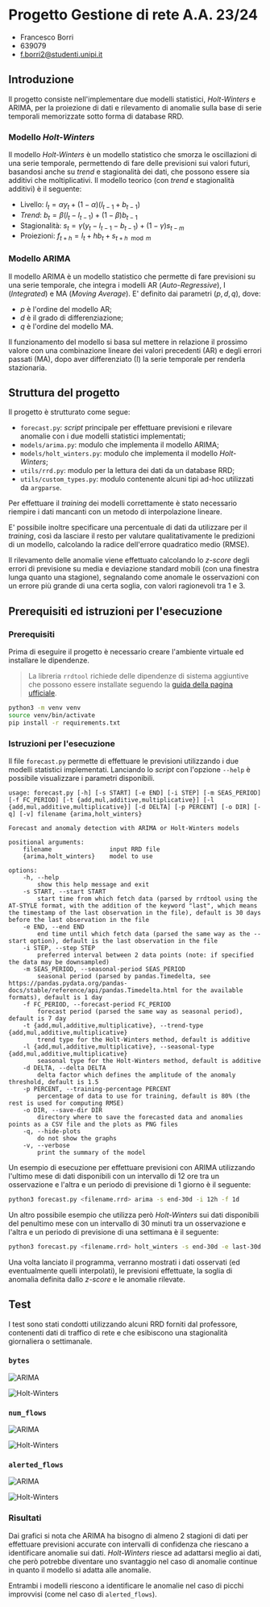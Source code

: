# Progetto Gestione di rete A.A. 23/24

- Francesco Borri
- 639079
- f.borri2@studenti.unipi.it

## Introduzione

Il progetto consiste nell'implementare due modelli statistici, *Holt-Winters* e ARIMA, per la proiezione di dati e rilevamento di anomalie sulla base di serie temporali memorizzate sotto forma di database RRD.

### Modello *Holt-Winters*

Il modello *Holt-Winters* è un modello statistico che smorza le oscillazioni di una serie temporale, permettendo di fare delle previsioni sui valori futuri, basandosi anche su *trend* e stagionalità dei dati, che possono essere sia additivi che moltiplicativi. Il modello teorico (con *trend* e stagionalità additivi) è il seguente: 

- Livello: $l_t = \alpha y_t + (1 - \alpha)(l_{t-1} + b_{t-1})$
- *Trend*: $b_t = \beta(l_t - l_{t-1}) + (1 - \beta)b_{t-1}$
- Stagionalità: $s_t = \gamma(y_t - l_{t-1} - b_{t-1}) + (1 - \gamma)s_{t-m}$
- Proiezioni: $f_{t+h} = l_t + hb_t + s_{t+h\mod m}$

### Modello ARIMA

Il modello ARIMA è un modello statistico che permette di fare previsioni su una serie temporale, che integra i modelli AR (*Auto-Regressive*), I (*Integrated*) e MA (*Moving Average*). E' definito dai parametri $(p,d,q)$, dove:

- $p$ è l'ordine del modello AR;
- $d$ è il grado di differenziazione;
- $q$ è l'ordine del modello MA.

Il funzionamento del modello si basa sul mettere in relazione il prossimo valore con una combinazione lineare dei valori precedenti (AR) e degli errori passati (MA), dopo aver differenziato (I) la serie temporale per renderla stazionaria.

## Struttura del progetto

Il progetto è strutturato come segue:

- `forecast.py`: *script* principale per effettuare previsioni e rilevare anomalie con i due modelli statistici implementati;
- `models/arima.py`: modulo che implementa il modello ARIMA;
- `models/holt_winters.py`: modulo che implementa il modello *Holt-Winters*;
- `utils/rrd.py`: modulo per la lettura dei dati da un database RRD;
- `utils/custom_types.py`: modulo contenente alcuni tipi ad-hoc utilizzati da `argparse`.

Per effettuare il *training* dei modelli correttamente è stato necessario riempire i dati mancanti con un metodo di interpolazione lineare.

E' possibile inoltre specificare una percentuale di dati da utilizzare per il *training*, così da lasciare il resto per valutare qualitativamente le predizioni di un modello, calcolando la radice dell'errore quadratico medio (RMSE).

Il rilevamento delle anomalie viene effettuato calcolando lo *z-score* degli errori di previsione su media e deviazione standard mobili (con una finestra lunga quanto una stagione), segnalando come anomale le osservazioni con un errore più grande di una certa soglia, con valori ragionevoli tra 1 e 3.

## Prerequisiti ed istruzioni per l'esecuzione

### Prerequisiti

Prima di eseguire il progetto è necessario creare l'ambiente virtuale ed installare le dipendenze.

> La libreria `rrdtool` richiede delle dipendenze di sistema aggiuntive che possono essere installate seguendo la [guida della pagina ufficiale](https://pythonhosted.org/rrdtool/install.html).

```bash
python3 -m venv venv
source venv/bin/activate
pip install -r requirements.txt
```

### Istruzioni per l'esecuzione

Il file `forecast.py` permette di effettuare le previsioni utilizzando i due modelli statistici implementati. Lanciando lo *script* con l'opzione `--help` è possibile visualizzare i parametri disponibili.

```
usage: forecast.py [-h] [-s START] [-e END] [-i STEP] [-m SEAS_PERIOD] [-f FC_PERIOD] [-t {add,mul,additive,multiplicative}] [-l {add,mul,additive,multiplicative}] [-d DELTA] [-p PERCENT] [-o DIR] [-q] [-v] filename {arima,holt_winters}

Forecast and anomaly detection with ARIMA or Holt-Winters models

positional arguments:
    filename                input RRD file
    {arima,holt_winters}    model to use

options:
    -h, --help
        show this help message and exit
    -s START, --start START
        start time from which fetch data (parsed by rrdtool using the AT-STYLE format, with the addition of the keyword "last", which means the timestamp of the last observation in the file), default is 30 days before the last observation in the file
    -e END, --end END
        end time until which fetch data (parsed the same way as the --start option), default is the last observation in the file
    -i STEP, --step STEP
        preferred interval between 2 data points (note: if specified the data may be downsampled)
    -m SEAS_PERIOD, --seasonal-period SEAS_PERIOD
        seasonal period (parsed by pandas.Timedelta, see https://pandas.pydata.org/pandas-docs/stable/reference/api/pandas.Timedelta.html for the available formats), default is 1 day
    -f FC_PERIOD, --forecast-period FC_PERIOD
        forecast period (parsed the same way as seasonal period), default is 7 day
    -t {add,mul,additive,multiplicative}, --trend-type {add,mul,additive,multiplicative}
        trend type for the Holt-Winters method, default is additive
    -l {add,mul,additive,multiplicative}, --seasonal-type {add,mul,additive,multiplicative}
        seasonal type for the Holt-Winters method, default is additive
    -d DELTA, --delta DELTA
        delta factor which defines the amplitude of the anomaly threshold, default is 1.5
    -p PERCENT, --training-percentage PERCENT
        percentage of data to use for training, default is 80% (the rest is used for computing RMSE)
    -o DIR, --save-dir DIR
        directory where to save the forecasted data and anomalies points as a CSV file and the plots as PNG files
    -q, --hide-plots
        do not show the graphs
    -v, --verbose
        print the summary of the model
```

Un esempio di esecuzione per effettuare previsioni con ARIMA utilizzando l'ultimo mese di dati disponibili con un intervallo di 12 ore tra un osservazione e l'altra e un periodo di previsione di 1 giorno è il seguente:

```bash
python3 forecast.py <filename.rrd> arima -s end-30d -i 12h -f 1d
```

Un altro possibile esempio che utilizza però *Holt-Winters* sui dati disponibili del penultimo mese con un intervallo di 30 minuti tra un osservazione e l'altra e un periodo di previsione di una settimana è il seguente:

```bash
python3 forecast.py <filename.rrd> holt_winters -s end-30d -e last-30d -i 30m -f 7d
```

Una volta lanciato il programma, verranno mostrati i dati osservati (ed eventualmente quelli interpolati), le previsioni effettuate, la soglia di anomalia definita dallo *z-score* e le anomalie rilevate.

## Test

I test sono stati condotti utilizzando alcuni RRD forniti dal professore, contenenti dati di traffico di rete e che esibiscono una stagionalità giornaliera o settimanale.

### `bytes`

![ARIMA](img/bytes-arima.png)

![*Holt-Winters*](img/bytes-holt_winters.png)

### `num_flows`

![ARIMA](img/num_flows-arima.png)

![*Holt-Winters*](img/num_flows-holt_winters.png)

### `alerted_flows`

![ARIMA](img/alerted_flows-arima.png)

![*Holt-Winters*](img/alerted_flows-holt_winters.png)

### Risultati

Dai grafici si nota che ARIMA ha bisogno di almeno 2 stagioni di dati per effettuare previsioni accurate con intervalli di confidenza che riescano a identificare anomalie sui dati. *Holt-Winters* riesce ad adattarsi meglio ai dati, che però potrebbe diventare uno svantaggio nel caso di anomalie continue in quanto il modello si adatta alle anomalie.

Entrambi i modelli riescono a identificare le anomalie nel caso di picchi improvvisi (come nel caso di `alerted_flows`).